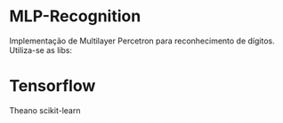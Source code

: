 # MLP-Recognition
Implementação de Multilayer Percetron para reconhecimento de dígitos. 
Utiliza-se as libs:
 <h1>Tensorflow</h1>
 Theano
 scikit-learn
